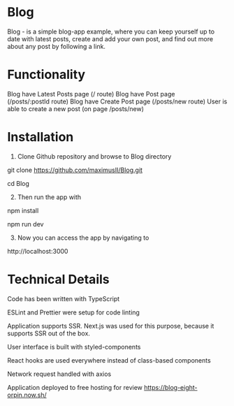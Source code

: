 # Blog
Blog - is a simple blog-app example, where you can keep yourself up to date with latest posts, create and add your own post, and find out more about any post by following a link.

# Functionality
Blog have Latest Posts page (/ route)
Blog have Post page (/posts/:postId route)
Blog have Create Post page (/posts/new route)
User is able to create a new post (on page /posts/new)

# Installation
1) Clone Github repository and browse to Blog directory

git clone https://github.com/maximusII/Blog.git

cd Blog

2) Then run the app with 

npm install 

npm run dev

3) Now you can access the app by navigating to 

http://localhost:3000

# Technical Details
Code has been written with TypeScript

ESLint and Prettier were setup for code linting

Application supports SSR. Next.js was used for this purpose, because it supports SSR out of the box.

User interface is built with styled-components

React hooks are used everywhere instead of class-based components

Network request handled with axios

Application deployed to free hosting for review https://blog-eight-orpin.now.sh/


